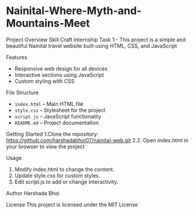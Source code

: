 # Nainital-Where-Myth-and-Mountains-Meet

Project Overview
 Skill Craft Internship Task 1:- This project is a simple and beautiful Nainital travel website built using HTML, CSS, and JavaScript

Features
- Responsive web design for all devices  
- Interactive sections using JavaScript  
- Custom styling with CSS

File Structure
- `index.html` – Main HTML file  
- `style.css` – Stylesheet for the project  
- `script.js` – JavaScript functionality  
- `README.md` – Project documentation

Getting Started
1.Clone the repository:  https://github.com/harshadabhoi07/nainital-web.git
2.2. Open index.html in your browser to view the project

Usage
1. Modify index.html to change the content.
2. Update style.css for custom styles.
3. Edit script.js to add or change interactivity.

Author
Harshada Bhoi

License
This project is licensed under the MIT License
